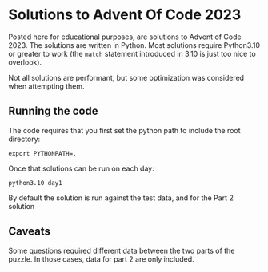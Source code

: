 # Solutions to Advent Of Code 2023

Posted here for educational purposes, are solutions to Advent of Code 2023. The solutions are
written in Python. Most solutions require Python3.10 or greater to work (the `match` statement
introduced in 3.10 is just too nice to overlook). 

Not all solutions are performant, but some optimization was considered when attempting them.

## Running the code
The code requires that you first set the python path to include the root directory:
```
export PYTHONPATH=.
```

Once that solutions can be run on each day:
```
python3.10 day1
```

By default the solution is run against the test data, and for the Part 2 solution

## Caveats
Some questions required different data between the two parts of the puzzle. In those cases,
 data for part 2 are only included.

